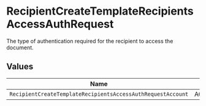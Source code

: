 # RecipientCreateTemplateRecipientsAccessAuthRequest

The type of authentication required for the recipient to access the document.


## Values

| Name                                                        | Value                                                       |
| ----------------------------------------------------------- | ----------------------------------------------------------- |
| `RecipientCreateTemplateRecipientsAccessAuthRequestAccount` | ACCOUNT                                                     |